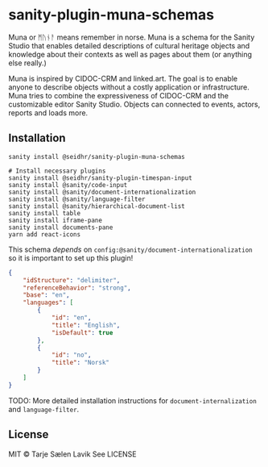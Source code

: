 # sanity-plugin-muna-schemas

Muna or ᛗᚢᚾᚨ means remember in norse. Muna is a schema for the Sanity Studio that enables detailed descriptions of cultural heritage objects and knowledge about their contexts as well as pages about them (or anything else really.) 

Muna is inspired by CIDOC-CRM and linked.art. The goal is to enable anyone to describe objects without a costly application or infrastructure. Muna tries to combine the expressiveness of CIDOC-CRM and the customizable editor Sanity Studio. Objects can connected to events, actors, reports and loads more.

## Installation

```
sanity install @seidhr/sanity-plugin-muna-schemas

# Install necessary plugins
sanity install @seidhr/sanity-plugin-timespan-input
sanity install @sanity/code-input 
sanity install @sanity/document-internationalization 
sanity install @sanity/language-filter 
sanity install @sanity/hierarchical-document-list
sanity install table 
sanity install iframe-pane 
sanity install documents-pane
yarn add react-icons
```

This schema _depends_ on `config:@sanity/document-internationalization` so it is important to set up this plugin!

```json
{
    "idStructure": "delimiter",
    "referenceBehavior": "strong",
    "base": "en",
    "languages": [
        {
            "id": "en",
            "title": "English",
            "isDefault": true
        },
        {
            "id": "no",
            "title": "Norsk"
        }
    ]
}
```

TODO: More detailed installation instructions for `document-internalization` and `language-filter`.

<!-- ## Configuration

The plugin can be configured through `<your-studio-folder>/config/muna-schemas.json`:

```json
{
  "add-config": "here"
}
``` -->

## License

MIT © Tarje Sælen Lavik
See LICENSE